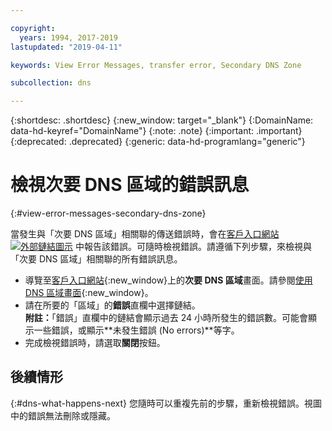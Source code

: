 ```yaml
---

copyright:
  years: 1994, 2017-2019
lastupdated: "2019-04-11"

keywords: View Error Messages, transfer error, Secondary DNS Zone

subcollection: dns

---
```


{:shortdesc: .shortdesc}
{:new_window: target="_blank"}
{:DomainName: data-hd-keyref="DomainName"}
{:note: .note}
{:important: .important}
{:deprecated: .deprecated}
{:generic: data-hd-programlang="generic"}


# 檢視次要 DNS 區域的錯誤訊息
{:#view-error-messages-secondary-dns-zone}

當發生與「次要 DNS 區域」相關聯的傳送錯誤時，會在[客戶入口網站 ![外部鏈結圖示](../../icons/launch-glyph.svg "外部鏈結圖示")](https://{DomainName}/) 中報告該錯誤。可隨時檢視錯誤。請遵循下列步驟，來檢視與「次要 DNS 區域」相關聯的所有錯誤訊息。

* 導覽至[客戶入口網站](https://{DomainName}/){:new_window}上的**次要 DNS 區域**畫面。請參閱[使用 DNS 區域畫面](/docs/infrastructure/dns?topic=dns-use-the-dns-zones-screens#use-the-dns-zones-screens){:new_window}。
* 請在所要的「區域」的**錯誤**直欄中選擇鏈結。<br/>**附註：**「錯誤」直欄中的鏈結會顯示過去 24 小時所發生的錯誤數。可能會顯示一些錯誤，或顯示**未發生錯誤 (No errors)**等字。
* 完成檢視錯誤時，請選取**關閉**按鈕。

## 後續情形
{:#dns-what-happens-next}
您隨時可以重複先前的步驟，重新檢視錯誤。視圖中的錯誤無法刪除或隱藏。
